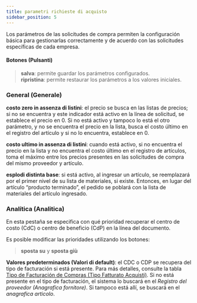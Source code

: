 ```yaml
---
title: parametri richieste di acquisto
sidebar_position: 5
---
```


Los parámetros de las solicitudes de compra permiten la configuración básica para gestionarlas correctamente y de acuerdo con las solicitudes específicas de cada empresa.

#### Botones (Pulsanti)

> **salva**: permite guardar los parámetros configurados.  
> **ripristina**: permite restaurar los parámetros a los valores iniciales.

### General (Generale)

**costo zero in assenza di listini**: el precio se busca en las listas de precios; si no se encuentra y este indicador está activo en la línea de solicitud, se establece el precio en 0. Si no está activo y tampoco lo está el otro parámetro, y no se encuentra el precio en la lista, busca el costo último en el registro del artículo y si no lo encuentra, establece en 0.

**costo ultimo in assenza di listini**: cuando está activo, si no encuentra el precio en la lista y no encuentra el costo último en el registro de artículos, toma el máximo entre los precios presentes en las solicitudes de compra del mismo proveedor y artículo.

**esplodi distinta base**: si está activo, al ingresar un artículo, se reemplazará por el primer nivel de su lista de materiales, si existe. Entonces, en lugar del artículo “producto terminado”, el pedido se poblará con la lista de materiales del artículo ingresado.

### Analítica (Analitica)

En esta pestaña se especifica con qué prioridad recuperar el centro de costo (CdC) o centro de beneficio (CdP) en la línea del documento.

Es posible modificar las prioridades utilizando los botones:

> **sposta su** y **sposta giù**

**Valores predeterminados (Valori di default)**: el CDC o CDP se recupera del tipo de facturación si está presente. Para más detalles, consulte la tabla [Tipo de Facturación de Compras (Tipo Fatturato Acquisti)](/docs/configurations/tables/purchase/purchase-invoices-type). Si no está presente en el tipo de facturación, el sistema lo buscará en el *Registro del proveedor (Anagrafica fornitore)*. Si tampoco está allí, se buscará en el *anagrafica articolo*.